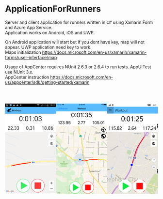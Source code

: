 # ApplicationForRunners

Server and client application for runners written in c# using Xamarin.Form and Azure App Service.<br/> 
Application works on Android, iOS and UWP.

On Android application will start but if you dont have key, map will not appear. UWP application need key to work. <br />
Maps initialization https://docs.microsoft.com/en-us/xamarin/xamarin-forms/user-interface/map


Usage of AppCenter requires NUnit 2.6.3 or 2.6.4 to run tests. AppUITest use NUnit 3.x. <br />
AppCenter instruction https://docs.microsoft.com/en-us/appcenter/sdk/getting-started/xamarin


<br />
<br />


![alt text](https://github.com/MateuszKapusta/ApplicationForRunners/blob/master/ApplicationForRunners_Xamarin_Forms/App.png)
